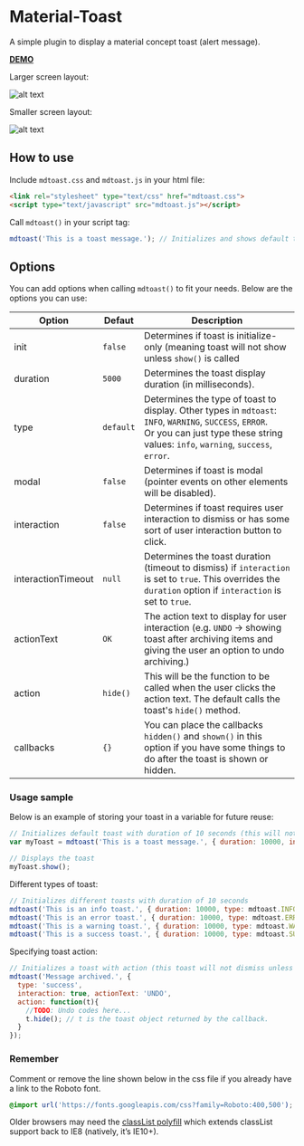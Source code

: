 # Material-Toast
A simple plugin to display a material concept toast (alert message).

**[DEMO](https://dmuy.github.io/mdtoast/)**

Larger screen layout:

![alt text](https://lh3.googleusercontent.com/NXGHyY4MJepzoKrkwoP3om_jX5fax20Ggxr-WGJtmAhQJWqhzvhfoLNYVf8ahu1O9Qp7EIzVUzQ8I3tmmMBQK3bC3swKUldzbiagbO2IDkhTW34bylez5_9TDgSJy1fr__Wr-SMY_AqW52PXqbEI3YQOryuwZ603eUYmGGDbpeayccoMm2tvk2joNfmDT-yO7hkadvNBlxbNFr_VANOJuSKZ_sXePepTRmwb1eXhVZ6RkgBnukxuD7kumz28tT1rbG7zUAJOlcvTcfCraagtUSxys3ECZt0-CtJfY807asWpI3F_htuOfHV0ktAXRlKnUk6_MUwx3DljfS3fUD--Si-6QiB8zWyDgl2S2ZTlWpWeO0uenf1mvTpRLxwX-MsmNt5_67ACe90TjyUKFw_3W5IaogyIuc2LPzrtEN6qw6X7nfJxeP6j9DieVG5poMI3YKmOVZ7FxP9hMVuXkYCOjwGCEY4mz58Ty95tcCSPrm7qk5zG-6_ct8fri5jZ0T-gfq4ErwO8m_qZ2epQkQYYDaqQm0z_gMtZnIrvCDEgVTwmVpvb3F6hjhuNywSRY_sF4hchGh6H7GMF1g16FtfBpfaiA-tVNw6-4DlBTyf42HfvbC1tK58i31tssjk-_maWH7_R4NosSPLgpmXyA8CyYdFG=w1233-h657-no "Material-Toast large screen layout")

Smaller screen layout:

![alt text](https://lh3.googleusercontent.com/eTzAwRX9FXpZrlrWQfGDTuJxBgh5tLA2sIWu8g428yaAVFvh1UjK6fYT8e-IR6bxGeDmKup1B_Pux7ql-P0JzDh3Cbj98KlXd1WN2ObeMyRdHtbAdvmkJdeKsTFwzmiJ3KisAWCq7GL0_UPHl55cMQRsUkstwe9vwngtcvwN6uZola4PZAOdE-J2NNUJwqeHqfYbxWUFfVC3RFloNOsNitK1NJfik8LvlN6jwLNFU53rP9iac_K6lTEl6t0H34xX81JncVeCkJ_BlhwE62BlDv3N_Ynl_UZQUwfFw2jJnw2rC9Ff8QYKydrAktyjg_fWlWJHjqDnboMMX1M23ijN0hwzDdXg90XeLbgk-nIRHRX8va_3L00DcBcYgSaAhbeme_4BtBr0t2eqzPxJYkKMInbGOjN5wwFQerh-_reV8shzaBL9n1u2UIpPknF6P9W7pbPBlSmrVTkt-uh0-CD0dLg58850X1vv1GSwv11MjVbKjHIce7r5aM7cHbP9ygGKUzhgkG1RMibyEttb6qPLubJ1jIsKP98U8fA1EPMyThLdT-u9W4ce3jG5WiGe0NTbpf73JsAGL2ZI72yY4VM7txDJaMYjiZ1IizC5b_G4vI-GIS52SBkH96r31M_ZB1jkxYZTi4JwIS-xTFT6vlJbyYUZ=w319-h556-no "Material-Toast smaller screen layout")


## How to use
Include `mdtoast.css` and `mdtoast.js` in your html file:
```html
<link rel="stylesheet" type="text/css" href="mdtoast.css">
<script type="text/javascript" src="mdtoast.js"></script>
```

Call `mdtoast()` in your script tag:
```javascript
mdtoast('This is a toast message.'); // Initializes and shows default toast or with the 'new' keyword - i.e new mdtoast(...)
```

## Options
You can add options when calling `mdtoast()` to fit your needs. Below are the options you can use:

| Option      | Defaut       | Description  |
| ----------- |--------------|--------------|
| init        | `false`      | Determines if toast is initialize-only (meaning toast will not show unless `show()` is called |
| duration    | `5000`       | Determines the toast display duration (in milliseconds). |
| type        | `default`    | Determines the type of toast to display. Other types in `mdtoast`: `INFO`, `WARNING`, `SUCCESS`, `ERROR`. <br> Or you can just type these string values: `info`, `warning`, `success`, `error`. |
| modal       | `false`      | Determines if toast is modal (pointer events on other elements will be disabled). |
| interaction | `false`      | Determines if toast requires user interaction to dismiss or has some sort of user interaction button to click. |
| interactionTimeout | `null` | Determines the toast duration (timeout to dismiss) if `interaction` is set to `true`. This overrides the `duration` option if `interaction` is set to `true`. |
| actionText  | `OK`         | The action text to display for user interaction (e.g. `UNDO` -> showing toast after archiving items and giving the user an option to undo archiving.) |
| action      | `hide()`     | This will be the function to be called when the user clicks the action text. The default calls the toast's `hide()` method. |
| callbacks   | `{}`         | You can place the callbacks `hidden()` and `shown()` in this option if you have some things to do after the toast is shown or hidden. |

### Usage sample
Below is an example of storing your toast in a variable for future reuse:
```javascript
// Initializes default toast with duration of 10 seconds (this will not show the toast since init is set to true)
var myToast = mdtoast('This is a toast message.', { duration: 10000, init: true }); 

// Displays the toast
myToast.show();
```

Different types of toast:
```javascript
// Initializes different toasts with duration of 10 seconds
mdtoast('This is an info toast.', { duration: 10000, type: mdtoast.INFO });      // or type: 'info'
mdtoast('This is an error toast.', { duration: 10000, type: mdtoast.ERROR });    // or type: 'error'
mdtoast('This is a warning toast.', { duration: 10000, type: mdtoast.WARNING }); // or type: 'warning'
mdtoast('This is a success toast.', { duration: 10000, type: mdtoast.SUCCESS }); // or type: 'success'
```

Specifying toast action:
```javascript
// Initializes a toast with action (this toast will not dismiss unless 'interactionTimeout' is specified)
mdtoast('Message archived.', {
  type: 'success', 
  interaction: true, actionText: 'UNDO', 
  action: function(t){
    //TODO: Undo codes here...
    t.hide(); // t is the toast object returned by the callback.
  }
});
```

### Remember
Comment or remove the line shown below in the css file if you already have a link to the Roboto font.
```css
@import url('https://fonts.googleapis.com/css?family=Roboto:400,500');
```

Older browsers may need the [classList polyfill](https://developer.mozilla.org/en-US/docs/Web/API/Element/classList) which extends classList support back to IE8 (natively, it’s IE10+).